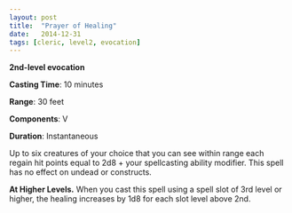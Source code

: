 ```yaml
---
layout: post
title:  "Prayer of Healing"
date:   2014-12-31
tags: [cleric, level2, evocation]
---
```


**2nd-level evocation**

**Casting Time**: 10 minutes

**Range**: 30 feet

**Components**: V

**Duration**: Instantaneous

Up to six creatures of your choice that you can see within range each regain hit points equal to 2d8 + your spellcasting ability modifier. This spell has no effect on undead or constructs.

**At Higher Levels.** When you cast this spell using a spell slot of 3rd level or higher, the healing increases by 1d8 for each slot level above 2nd.